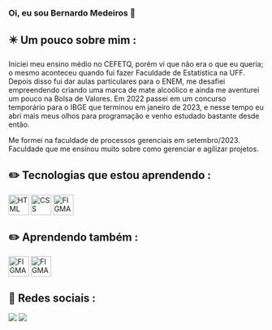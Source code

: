 ### Oi, eu sou Bernardo Medeiros 👋

## :eight_pointed_black_star: Um pouco sobre mim :

<div>
  <p>Iniciei meu ensino médio no CEFETQ, porém vi que não era o que eu queria; o mesmo aconteceu quando fui fazer Faculdade de Estatística na UFF. Depois disso fui dar aulas particulares para o ENEM, me desafiei empreendendo criando uma marca de mate alcoólico e ainda me aventurei um pouco na Bolsa de Valores. Em 2022 passei em um concurso temporário para o IBGE que terminou em janeiro de 2023, e nesse tempo eu abri mais meus olhos para programação e venho estudado bastante desde então.</p>
  <p>Me formei na faculdade de processos gerenciais em setembro/2023. Faculdade que me ensinou muito sobre como gerenciar e agilizar projetos.</p>
</div>

## :pencil2: Tecnologias que estou aprendendo :
<div style="display: inline_block">
  <img align="center" alt="HTML" height="40" width="40" src="https://cdn.jsdelivr.net/gh/devicons/devicon/icons/html5/html5-original.svg" />
  <img align="center" alt="CSS" height="40" width="40" src="https://cdn.jsdelivr.net/gh/devicons/devicon/icons/css3/css3-original.svg" />
  <img align="center" alt="FIGMA" height="40" width="40" src="https://cdn.jsdelivr.net/gh/devicons/devicon/icons/javascript/javascript-original.svg" />

  
</div>

## ✏️ Aprendendo também : 
<div style="display: inline_block">
<img align="center" alt="FIGMA" height="40" width="40" src="https://cdn.jsdelivr.net/gh/devicons/devicon/icons/figma/figma-original.svg" />
<img align="center" alt="FIGMA" height="40" width="40" src="https://cdn.jsdelivr.net/gh/devicons/devicon/icons/bootstrap/bootstrap-original.svg" />

</div>

## 	:iphone: Redes sociais :
<div>
  <a href="https://www.instagram.com/bernemedeiros/" target="_blank"><img src="https://img.shields.io/badge/Instagram-E4405F?style=for-the-badge&logo=instagram&logoColor=white" target="_blank"></a>
  <a href="https://www.linkedin.com/in/bernardo-de-medeiros-a1b523239/" target="_blank"><img src="https://img.shields.io/badge/LinkedIn-0077B5?style=for-the-badge&logo=linkedin&logoColor=white" target="_blank"
</div>

          




